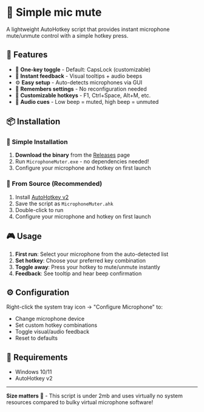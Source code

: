 # 🎤 Simple mic mute

A lightweight AutoHotkey script that provides instant microphone mute/unmute control with a simple hotkey press.


## 🚀 Features

- 🎯 **One-key toggle** - Default: CapsLock (customizable)
- 📱 **Instant feedback** - Visual tooltips + audio beeps
- ⚙️ **Easy setup** - Auto-detects microphones via GUI
- 💾 **Remembers settings** - No reconfiguration needed
- 🔧 **Customizable hotkeys** - F1, Ctrl+Space, Alt+M, etc.
- 🎵 **Audio cues** - Low beep = muted, high beep = unmuted

## 📦 Installation

### 🎯 Simple Installation
1. **Download the binary** from the [Releases](../../releases) page
2. Run `MicrophoneMuter.exe` - no dependencies needed!
3. Configure your microphone and hotkey on first launch

### 🔧 From Source (Recommended)
1. Install [AutoHotkey v2](https://www.autohotkey.com/v2/)
2. Save the script as `MicrophoneMuter.ahk`
3. Double-click to run
4. Configure your microphone and hotkey on first launch

## 🎮 Usage

1. **First run**: Select your microphone from the auto-detected list
2. **Set hotkey**: Choose your preferred key combination
3. **Toggle away**: Press your hotkey to mute/unmute instantly
4. **Feedback**: See tooltip and hear beep confirmation

## ⚙️ Configuration

Right-click the system tray icon → "Configure Microphone" to:
- Change microphone device
- Set custom hotkey combinations
- Toggle visual/audio feedback
- Reset to defaults

## 🔧 Requirements

- Windows 10/11
- AutoHotkey v2

---

**Size matters** 📏 - This script is under 2mb and uses virtually no system resources compared to bulky virtual microphone software!